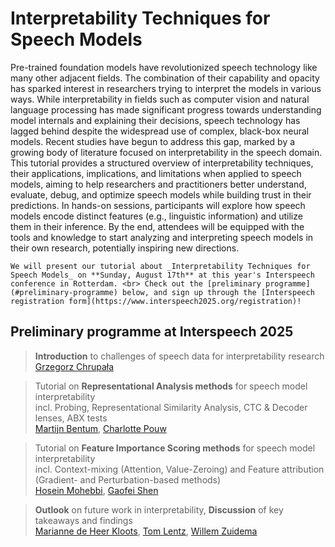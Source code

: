# Interpretability Techniques for Speech Models

Pre-trained foundation models have revolutionized speech technology like many other adjacent fields. The combination of their capability and opacity has sparked interest in researchers trying to interpret the models in various ways. While interpretability in fields such as computer vision and natural language processing has made significant progress towards understanding model internals and explaining their decisions, speech technology has lagged behind despite the widespread use of complex, black-box neural models. Recent studies have begun to address this gap, marked by a growing body of literature focused on interpretability in the speech domain. This tutorial provides a structured overview of interpretability techniques, their applications, implications, and limitations when applied to speech models, aiming to help researchers and practitioners better understand, evaluate, debug, and optimize speech models while building trust in their predictions. In hands-on sessions, participants will explore how speech models encode distinct features (e.g., linguistic information) and utilize them in their inference. By the end, attendees will be equipped with the tools and knowledge to start analyzing and interpreting speech models in their own research, potentially inspiring new directions.

```{note} 
We will present our tutorial about _Interpretability Techniques for Speech Models_ on **Sunday, August 17th** at this year's Interspeech conference in Rotterdam. <br> Check out the [preliminary programme](#preliminary-programme) below, and sign up through the [Interspeech registration form](https://www.interspeech2025.org/registration)!
```

## Preliminary programme at Interspeech 2025

> **Introduction** to challenges of speech data for interpretability research <br>
> [Grzegorz Chrupała](https://grzegorz.chrupala.me/) 

> Tutorial on **Representational Analysis methods** for speech model interpretability <br> incl. Probing, Representational Similarity Analysis, CTC & Decoder lenses, ABX tests <br>
> [Martijn Bentum](https://www.ru.nl/personen/bentum-m), [Charlotte Pouw](https://www.illc.uva.nl/People/Table/person/5440/Charlotte-Pouw) 

> Tutorial on **Feature Importance Scoring methods** for speech model interpretability <br> incl. Context-mixing (Attention, Value-Zeroing) and Feature attribution (Gradient- and Perturbation-based methods) <br>
> [Hosein Mohebbi](https://hmohebbi.github.io/), [Gaofei Shen](https://www.gaofeishen.com/)

> **Outlook** on future work in interpretability, **Discussion** of key takeaways and findings <br>
> [Marianne de Heer Kloots](https://mdhk.net/), [Tom Lentz](https://www.tilburguniversity.edu/staff/t-o-lentz), [Willem Zuidema](https://staff.fnwi.uva.nl/w.zuidema/) 
